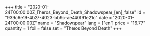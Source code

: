 +++
title = "2020-01-24T00:00:00Z_Theros_Beyond_Death_Shadowspear_[en]_false"
id = "939c6e19-4b27-4023-bb9c-ae440f91e21c"
date = "2020-01-24T00:00:00Z"
name = "Shadowspear"
lang = ["en"]
price = "16.77"
quantity = 1
foil = false
set = "Theros Beyond Death"
+++
